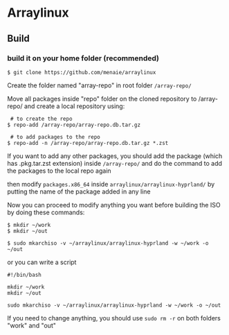 # Arraylinux


## Build
### build it on your home folder (recommended)

    $ git clone https://github.com/menaie/arraylinux

Create the folder named "array-repo" in root folder ``/array-repo/``

Move all packages inside "repo" folder on the cloned repository to /array-repo/ and create a local repository using:

     # to create the repo
    $ repo-add /array-repo/array-repo.db.tar.gz
     
     # to add packages to the repo
    $ repo-add -n /array-repo/array-repo.db.tar.gz *.zst

If you want to add any other packages, you should add the package (which has .pkg.tar.zst extension) inside ``/array-repo/`` and do the command to add the packages to the local repo again

 then modify ``packages.x86_64`` inside ``arraylinux/arraylinux-hyprland/`` by putting the name of the package added in any line

Now you can proceed to modify anything you want before building the ISO by doing these commands:

    $ mkdir ~/work
    $ mkdir ~/out

    $ sudo mkarchiso -v ~/arraylinux/arraylinux-hyprland -w ~/work -o ~/out

or you can write a script

    #!/bin/bash
    
    mkdir ~/work
    mkdir ~/out

    sudo mkarchiso -v ~/arraylinux/arraylinux-hyprland -w ~/work -o ~/out

If you need to change anything, you should use ```sudo rm -r``` on both folders "work" and "out"